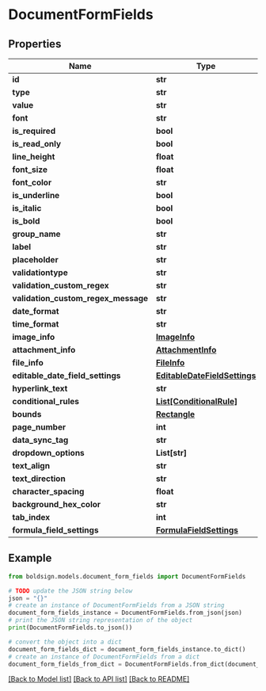 # DocumentFormFields


## Properties

Name | Type | Description | Notes
------------ | ------------- | ------------- | -------------
**id** | **str** |  | [optional] 
**type** | **str** |  | [optional] 
**value** | **str** |  | [optional] 
**font** | **str** |  | [optional] 
**is_required** | **bool** |  | [optional] 
**is_read_only** | **bool** |  | [optional] 
**line_height** | **float** |  | [optional] 
**font_size** | **float** |  | [optional] 
**font_color** | **str** |  | [optional] 
**is_underline** | **bool** |  | [optional] 
**is_italic** | **bool** |  | [optional] 
**is_bold** | **bool** |  | [optional] 
**group_name** | **str** |  | [optional] 
**label** | **str** |  | [optional] 
**placeholder** | **str** |  | [optional] 
**validationtype** | **str** |  | [optional] 
**validation_custom_regex** | **str** |  | [optional] 
**validation_custom_regex_message** | **str** |  | [optional] 
**date_format** | **str** |  | [optional] 
**time_format** | **str** |  | [optional] 
**image_info** | [**ImageInfo**](ImageInfo.md) |  | [optional] 
**attachment_info** | [**AttachmentInfo**](AttachmentInfo.md) |  | [optional] 
**file_info** | [**FileInfo**](FileInfo.md) |  | [optional] 
**editable_date_field_settings** | [**EditableDateFieldSettings**](EditableDateFieldSettings.md) |  | [optional] 
**hyperlink_text** | **str** |  | [optional] 
**conditional_rules** | [**List[ConditionalRule]**](ConditionalRule.md) |  | [optional] 
**bounds** | [**Rectangle**](Rectangle.md) |  | [optional] 
**page_number** | **int** |  | [optional] 
**data_sync_tag** | **str** |  | [optional] 
**dropdown_options** | **List[str]** |  | [optional] 
**text_align** | **str** |  | [optional] 
**text_direction** | **str** |  | [optional] 
**character_spacing** | **float** |  | [optional] 
**background_hex_color** | **str** |  | [optional] 
**tab_index** | **int** |  | [optional] 
**formula_field_settings** | [**FormulaFieldSettings**](FormulaFieldSettings.md) |  | [optional] 

## Example

```python
from boldsign.models.document_form_fields import DocumentFormFields

# TODO update the JSON string below
json = "{}"
# create an instance of DocumentFormFields from a JSON string
document_form_fields_instance = DocumentFormFields.from_json(json)
# print the JSON string representation of the object
print(DocumentFormFields.to_json())

# convert the object into a dict
document_form_fields_dict = document_form_fields_instance.to_dict()
# create an instance of DocumentFormFields from a dict
document_form_fields_from_dict = DocumentFormFields.from_dict(document_form_fields_dict)
```
[[Back to Model list]](../README.md#documentation-for-models) [[Back to API list]](../README.md#documentation-for-api-endpoints) [[Back to README]](../README.md)


